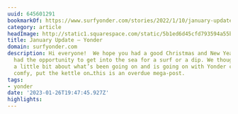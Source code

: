 ```yaml
---
uuid: 645601291
bookmarkOf: https://www.surfyonder.com/stories/2022/1/10/january-update
category: article
headImage: http://static1.squarespace.com/static/5b1ed6d45cfd793594a55bc0/5b56398d352f53f4bd8c72fe/61dc434182fb4069e4e8c73b/1641912215352/DSC_3424.jpg?format=1500w
title: January Update — Yonder
domain: surfyonder.com
description: Hi everyone!  We hope you had a good Christmas and New Years and have
  had the opportunity to get into the sea for a surf or a dip. We thought we’d share
  a little bit about what’s been going on and is going on with Yonder currently. Get
  comfy, put the kettle on…this is an overdue mega-post.
tags:
- yonder
date: '2023-01-26T19:47:45.927Z'
highlights: 
---
```



